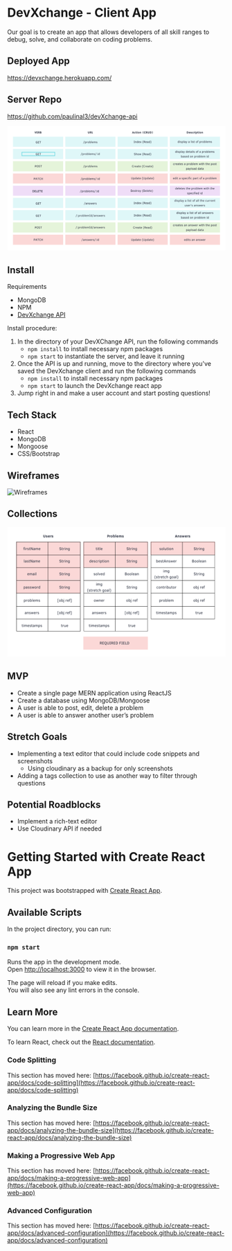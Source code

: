 # DevXchange - Client App
Our goal is to create an app that allows developers of all skill ranges to debug, solve, and collaborate on coding problems.

## Deployed App
https://devxchange.herokuapp.com/

## Server Repo
https://github.com/paulinal3/devXchange-api

![RESTful Routes](devXchange_routes.png)

## Install

Requirements
* MongoDB
* NPM
* <a href="https://github.com/paulinal3/devXchange-api">DevXchange API </a>

Install procedure:

1. In the directory of your DevXChange API, run the following commands
    * ```npm install``` to install necessary npm packages
    * ```npm start``` to instantiate the server, and leave it running
2. Once the API is up and running, move to the directory where you've saved the DevXchange client and run the following commands
    * ```npm install``` to install necessary npm packages
    *  ```npm start``` to launch the DevXchange react app
3. Jump right in and make a user account and start posting questions!

## Tech Stack
* React
* MongoDB
* Mongoose
* CSS/Bootstrap

## Wireframes
![Wireframes](public/wireframes.png)

## Collections
![Collections](devXchange_collections.png)

## MVP
* Create a single page MERN application using ReactJS
* Create a database using MongoDB/Mongoose
* A user is able to post, edit, delete a problem
* A user is able to answer another user’s problem

## Stretch Goals
* Implementing a text editor that could include code snippets and screenshots
    * Using cloudinary as a backup for only screenshots
* Adding a tags collection to use as another way to filter through questions

## Potential Roadblocks
* Implement a rich-text editor
* Use Cloudinary API if needed

# Getting Started with Create React App

This project was bootstrapped with [Create React App](https://github.com/facebook/create-react-app).

## Available Scripts

In the project directory, you can run:

### `npm start`

Runs the app in the development mode.\
Open [http://localhost:3000](http://localhost:3000) to view it in the browser.

The page will reload if you make edits.\
You will also see any lint errors in the console.


## Learn More

You can learn more in the [Create React App documentation](https://facebook.github.io/create-react-app/docs/getting-started).

To learn React, check out the [React documentation](https://reactjs.org/).

### Code Splitting

This section has moved here: [https://facebook.github.io/create-react-app/docs/code-splitting](https://facebook.github.io/create-react-app/docs/code-splitting)

### Analyzing the Bundle Size

This section has moved here: [https://facebook.github.io/create-react-app/docs/analyzing-the-bundle-size](https://facebook.github.io/create-react-app/docs/analyzing-the-bundle-size)

### Making a Progressive Web App

This section has moved here: [https://facebook.github.io/create-react-app/docs/making-a-progressive-web-app](https://facebook.github.io/create-react-app/docs/making-a-progressive-web-app)

### Advanced Configuration

This section has moved here: [https://facebook.github.io/create-react-app/docs/advanced-configuration](https://facebook.github.io/create-react-app/docs/advanced-configuration)
